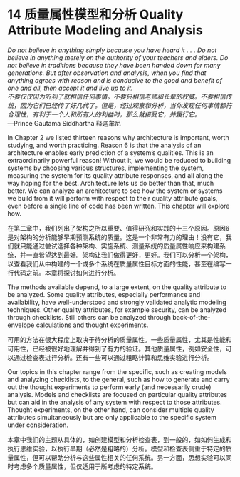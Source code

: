 14 质量属性模型和分析 Quality Attribute Modeling and Analysis
===

<!--https://blog.csdn.net/susemm/article/details/122908884-->

_Do not believe in anything simply because you have heard it . . . Do not believe in anything merely on the authority of your teachers and elders. Do not believe in traditions because they have been handed down for many generations. But after observation and analysis, when you find that anything agrees with reason and is conducive to the good and benefit of one and all, then accept it and live up to it._  
_不要仅仅因为听到了就相信任何事情。不要只相信老师和长辈的权威。不要相信传统，因为它们已经传了好几代了。但是，经过观察和分析，当你发现任何事情都符合理性，有利于一个人和所有人的利益时，那么就接受它，并履行它。_   
—Prince Gautama Siddhartha 释迦牟尼

In Chapter 2 we listed thirteen reasons why architecture is important, worth studying, and worth practicing. Reason 6 is that the analysis of an architecture enables early prediction of a system’s qualities. This is an extraordinarily powerful reason! Without it, we would be reduced to building systems by choosing various structures, implementing the system, measuring the system for its quality attribute responses, and all along the way hoping for the best. Architecture lets us do better than that, much better. We can analyze an architecture to see how the system or systems we build from it will perform with respect to their quality attribute goals, even before a single line of code has been written. This chapter will explore how.

在第二章中，我们列出了架构之所以重要、值得研究和实践的十三个原因。原因6是对架构的分析能够早期预测系统的质量。这是一个非常有力的理由！没有它，我们就只能通过尝试选择各种架构、实施系统、测量系统的质量属性响应来构建系统，并一直希望达到最好。架构让我们做得更好，更好。我们可以分析一个架构，以查看我们从中构建的一个或多个系统在质量属性目标方面的性能，甚至在编写一行代码之前。本章将探讨如何进行分析。

The methods available depend, to a large extent, on the quality attribute to be analyzed. Some quality attributes, especially performance and availability, have well-understood and strongly validated analytic modeling techniques. Other quality attributes, for example security, can be analyzed through checklists. Still others can be analyzed through back-of-the-envelope calculations and thought experiments.

可用的方法在很大程度上取决于待分析的质量属性。一些质量属性，尤其是性能和可用性，已经被很好地理解并得到了有力的验证。其他质量属性，例如安全性，可以通过检查表进行分析。还有一些可以通过粗略计算和思维实验进行分析。

Our topics in this chapter range from the specific, such as creating models and analyzing checklists, to the general, such as how to generate and carry out the thought experiments to perform early (and necessarily crude) analysis. Models and checklists are focused on particular quality attributes but can aid in the analysis of any system with respect to those attributes. Thought experiments, on the other hand, can consider multiple quality attributes simultaneously but are only applicable to the specific system under consideration.

本章中我们的主题从具体的，如创建模型和分析检查表，到一般的，如如何生成和执行思维实验，以执行早期（必然是粗略的）分析。模型和检查表侧重于特定的质量属性，但可以帮助分析与这些属性相关的任何系统。另一方面，思想实验可以同时考虑多个质量属性，但仅适用于所考虑的特定系统。
